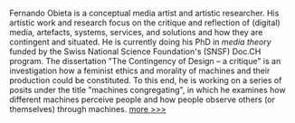 Fernando Obieta is a conceptual media artist and artistic researcher. His artistic work and research focus on the critique and reflection of (digital) media, artefacts, systems, services, and solutions and how they are contingent and situated. He is currently doing his PhD in *media theory* funded by the Swiss National Science Foundation's (SNSF) Doc.CH program. The dissertation "The Contingency of Design – a critique" is an investigation how a feminist ethics and morality of machines and their production could be constituted. To this end, he is working on a series of posits under the title "machines congregating", in which he examines how different machines perceive people and how people observe others (or themselves) through machines. [more >>>](about)